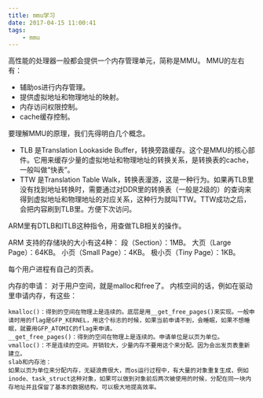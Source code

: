 ```yaml
---
title: mmu学习
date: 2017-04-15 11:00:41
tags:
	- mmu
---
```

高性能的处理器一般都会提供一个内存管理单元，简称是MMU。
MMU的左右有：
* 辅助os进行内存管理。
* 提供虚拟地址和物理地址的映射。
* 内存访问权限控制。
* cache缓存控制。

要理解MMU的原理，我们先得明白几个概念。
* TLB
是Translation Lookaside Buffer，转换旁路缓存。这个是MMU的核心部件。它用来缓存少量的虚拟地址和物理地址的转换关系，是转换表的cache，一般叫做“快表”。
* TTW
是Translation Table Walk，转换表漫游，这是一种行为。如果再TLB里没有找到地址转换时，需要通过对DDR里的转换表（一般是2级的）的查询来得到虚拟地址和物理地址的对应关系，这种行为就叫TTW。TTW成功之后，会把内容刷到TLB里。方便下次访问。

ARM里有DTLB和ITLB这种指令，用查做TLB相关的操作。

ARM 支持的存储块的大小有这4种：
段（Section）：1MB。
大页（Large Page）：64KB。
小页（Small Page）：4KB。
极小页（Tiny Page）：1KB。

每个用户进程有自己的页表。

内存的申请：
对于用户空间，就是malloc和free了。
内核空间的话，例如在驱动里申请内存，有这些：
```
kmalloc()：得到的空间在物理上是连续的。底层是用__get_free_pages()来实现。一般申请时用的flag是GFP_KERNEL，用这个标志的时候，如果当前申请不到，会睡眠，如果不想睡眠，就要用GFP_ATOMIC的flag来申请。
__get_free_pages()：得到的空间在物理上是连续的。申请单位是以页为单位。
vmalloc()：不是连续的空间。开销较大，少量内存不要用这个来分配。因为会出发页表重新建立。
slab和内存池：
如果以页为单位来分配内存，无疑浪费很大，而os运行过程中，有大量的对象重复生成，例如inode、task_struct这种对象，如果可以做到对象前后两次被使用的时候，分配在同一块内存地址并且保留了基本的数据结构，可以极大地提高效率。
```



